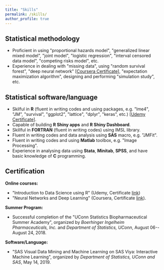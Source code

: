 ```yaml
---
title: "Skills"
permalink: /skills/
author_profile: true
---
```


## Statistical methodology
* Proficient in using "proportional hazards model", 
"generalized linear mixed model", 
"joint model", "logistic regression", "interval censored data model", 
"competing risks model", etc.
* Experience in dealing with "missing data", using "random survival forest", 
"deep neural network" [[Coursera Certificate](https://www.coursera.org/account/accomplishments/certificate/8MC65T7SH99P)], "expectation maximization algorithm", 
designing and performing "simulation study", etc. 

## Statistical software/language
* Skilful in **R** (fluent in writing codes and using packages, e.g. "lme4", "JM", "survival", "ggplot2", "lattice", "dplyr", "keras", etc.) [[Udemy Certificate](https://www.udemy.com/certificate/UC-21QY2ZUV/)].
* Capable of building **R Shiny apps** and **R Shiny Dashboard**. 
* Skillful in **FORTRAN** (fluent in writing codes) using IMSL library.
* Fluent in writing codes and data analysis using **SAS** macro, e.g. "JMFit".
* Fluent in writing codes and using **Matlab** toolbox, e.g. "Image Processing".
* Experience in analysing data using **Stata**, **Minitab**, **SPSS**, and have basic knowledge of **C** programming. 

## Certification
**Online courses:**
* "Introduction to Data Science using R" (Udemy, Certificate [link](https://www.udemy.com/certificate/UC-21QY2ZUV/)) 
* "Neural Networks and Deep Learning" (Coursera, Certificate [link](https://www.coursera.org/account/accomplishments/certificate/8MC65T7SH99P)).

**Summer Program:**
* Successful completion of the "UConn Statistics Biopharmaceutical Summer Academy", organized by *Boerhinger Ingelheim Pharmaceuticals, Inc.* and *Department of Statistics, UConn*, August 06--August 24, 2018.
    
**Software/Language:**
* "SAS Visual Data Mining and Machine Learning on SAS Viya: Interactive Machine Learning", organized by *Department of Statistics, UConn and SAS*, May 14, 2019.

<!--
## Text formatting 
* $\LaTeX$, Microsoft Word 2019, Microsoft Power point 2019, Markdown.
-->
<!--
## Coding editors
* RStudio, Notepad++, Vim, Visual studio code, etc.
-->
<!--
## Operating system
* Windows and Linux.
-->
